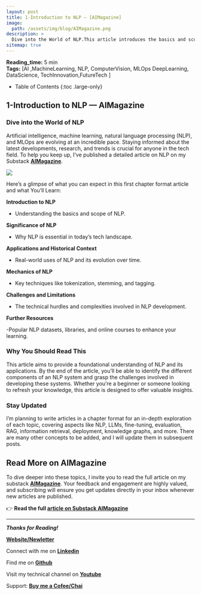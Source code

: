 ```yaml
---
layout: post
title: 1-Introduction to NLP — [AIMagazine]
image: 
  path: /assets/img/blog/AIMagazine.png
description: >
  Dive into the World of NLP.This article introduces the basics and scope of NLP, explaining what NLP is and why it matters in today's tech landscape. It explores real-world applications and provides historical context, showcasing the evolution and milestones of NLP. You'll also learn about the inner workings of NLP, including techniques like tokenization, stemming, and tagging. The article addresses the challenges and limitations in developing NLP systems, highlighting the technical hurdles and complexities. Additionally, it offers further resources, such as popular datasets, libraries, and online courses, to deepen your understanding.
sitemap: true
---
```


  **Reading_time:** 5 min\
  **Tags:** [AI ,MachineLearning, NLP, ComputerVision, MLOps DeepLearning, DataScience, TechInnovation,FutureTech
]
- Table of Contents
{:toc .large-only}

##  1-Introduction to NLP — AIMagazine

### Dive into the World of NLP

Artificial intelligence, machine learning, natural language processing (NLP), and MLOps are evolving at an incredible pace. Staying informed about the latest developments, research, and trends is crucial for anyone in the tech field. To help you keep up, I’ve published a detailed article on NLP on my Substack **[AIMagazine](https://aboniasojasingarayar.substack.com)**. 

![](https://cdn-images-1.medium.com/max/2000/1*NQzXDZ5yb0S4DIRJcpR-VQ.jpeg)

Here’s a glimpse of what you can expect in this first chapter format article and what You’ll Learn:

**Introduction to NLP**

- Understanding the basics and scope of NLP.

**Significance of NLP**

- Why NLP is essential in today’s tech landscape.

**Applications and Historical Context**

- Real-world uses of NLP and its evolution over time.

**Mechanics of NLP**

- Key techniques like tokenization, stemming, and tagging.

**Challenges and Limitations**

- The technical hurdles and complexities involved in NLP development.

**Further Resources**

-Popular NLP datasets, libraries, and online courses to enhance your learning.

### Why You Should Read This

This article aims to provide a foundational understanding of NLP and its applications. By the end of the article, you’ll be able to identify the different components of an NLP system and grasp the challenges involved in developing these systems. Whether you’re a beginner or someone looking to refresh your knowledge, this article is designed to offer valuable insights.

### Stay Updated

I’m planning to write articles in a chapter format for an in-depth exploration of each topic, covering aspects like NLP, LLMs, fine-tuning, evaluation, RAG, information retrieval, deployment, knowledge graphs, and more. There are many other concepts to be added, and I will update them in subsequent posts.

## **Read More on AIMagazine**

To dive deeper into these topics, I invite you to read the full article on my substack **[AIMagazine](https://aboniasojasingarayar.substack.com)**. Your feedback and engagement are highly valued, and subscribing will ensure you get updates directly in your inbox whenever new articles are published.

👉 **Read the full [article on Substack AIMagazine ](https://aboniasojasingarayar.substack.com/p/8e1b5cd1-21ac-41df-884b-0df2cb26f905)**


---
***Thanks for Reading!***

**[Website/Newletter](https://abonia1.github.io/)**

Connect with me on **[Linkedin](https://www.linkedin.com/in/aboniasojasingarayar/)**

Find me on **[Github](https://github.com/Abonia1)**

Visit my technical channel on **[Youtube](https://www.youtube.com/@AboniaSojasingarayar)**

Support: **[Buy me a Cofee/Chai](https://www.buymeacoffee.com/abonia)**



